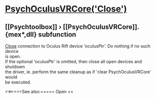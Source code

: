 # [PsychOculusVRCore('Close')](PsychOculusVRCore-Close) 
## [[Psychtoolbox]] &#8250; [[PsychOculusVRCore]].{mex*,dll} subfunction


[Close](Close) connection to Oculus Rift device 'oculusPtr'. Do nothing if no such device  
is open.  
If the optional 'oculusPtr' is omitted, then close all open devices and shutdown  
the driver, ie. perform the same cleanup as if 'clear PsychOculusVRCore' would  
be executed.  
  


<<=====See also:=====
Open
<<